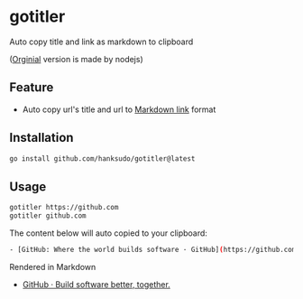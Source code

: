 # gotitler

Auto copy title and link as markdown to clipboard

([Orginial](https://github.com/hanksudo/titler) version is made by nodejs)

## Feature

- Auto copy url's title and url to [Markdown link](https://www.markdownguide.org/basic-syntax/#links) format

## Installation

```bash
go install github.com/hanksudo/gotitler@latest
```

## Usage

```bash
gotitler https://github.com
gotitler github.com
```

The content below will auto copied to your clipboard:

```bash
- [GitHub: Where the world builds software · GitHub](https://github.com/)
```

Rendered in Markdown

- [GitHub · Build software better, together.](https://github.com)
